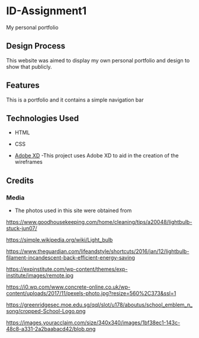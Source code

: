 # ID-Assignment1
My personal portfolio 

## Design Process
 
This website was aimed to display my own personal portfolio and design to show that publicly.

## Features

This is a portfolio and it contains a simple navigation bar 

## Technologies Used

- HTML

- CSS

- [Adobe XD](https://www.adobe.com/)
   -This project uses Adobe XD to aid in the creation of the wireframes

## Credits

### Media
- The photos used in this site were obtained from 

https://www.goodhousekeeping.com/home/cleaning/tips/a20048/lightbulb-stuck-jun07/

https://simple.wikipedia.org/wiki/Light_bulb

https://www.theguardian.com/lifeandstyle/shortcuts/2016/jan/12/lightbulb-filament-incandescent-back-efficient-energy-saving

https://expinstitute.com/wp-content/themes/exp-institute/images/remote.jpg

https://i0.wp.com/www.concrete-online.co.uk/wp-content/uploads/2017/11/pexels-photo.jpg?resize=560%2C373&ssl=1

https://greenridgesec.moe.edu.sg/qql/slot/u178/aboutus/school_emblem_n_song/cropped-School-Logo.png

https://images.youracclaim.com/size/340x340/images/1bf38ec1-143c-48c8-a331-2a2baabacd42/blob.png

